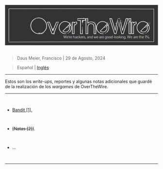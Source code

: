 <div align="center"> <img src="../resources/images/ctf_write-ups/OverTheWire_banner/overthewire_main_banner.jpg"> </div>

<br>

> Daus Meier, Francisco | 29 de Agosto, 2024

> <p> <span> Español </span> | <a href=https://github.com/frandausmeier/CTF_Write-Ups/tree/main/OverTheWire> Inglés <a/> </p>

-----

Estos son los _write-ups_, reportes y algunas notas adicionales que guardé de la realización de los _wargames_ de OverTheWire.

-----

<br>

* [Bandit [1].](https://github.com/frandausmeier/CTF_Write-Ups/blob/main/OverTheWire/Bandit/README.md)

<br>

* ~~[Natas [2]]~~.

<br>

* ...

<br>

-----

